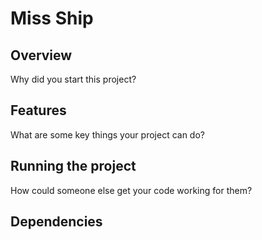 # Miss Ship
## Overview
Why did you start this project?

## Features
What are some key things your project can do?

## Running the project
How could someone else get your code working for them?

## Dependencies
